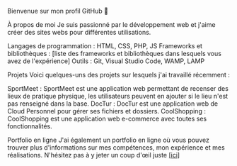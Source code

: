 Bienvenue sur mon profil GitHub 👋

À propos de moi
Je suis passionné par le développement web et j'aime créer des sites webs pour différentes utilisations.

Langages de programmation : HTML, CSS, PHP, JS
Frameworks et bibliothèques : [liste des frameworks et bibliothèques dans lesquels vous avez de l'expérience]
Outils : Git, Visual Studio Code, WAMP, LAMP


Projets
Voici quelques-uns des projets sur lesquels j'ai travaillé récemment :

SportMeet : SportMeet est une application web permettant de recenser des lieux de pratique physique, les utilisateurs peuvent en ajouter si le lieu n'est pas renseigné dans la base.
DocTur : DocTur est une application web de Cloud Personnel pour gérer ses fichiers et dossiers.
CoolShopping : CoolShopping est une application web e-commerce avec toutes ses fonctionnalités.


Portfolio en ligne
J'ai également un portfolio en ligne où vous pouvez trouver plus d'informations sur mes compétences, mon expérience et mes réalisations. N'hésitez pas à y jeter un coup d'œil juste [[ici]](https://wustenberghs-theo.fr)
